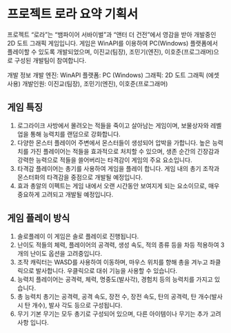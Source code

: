 # 프로젝트 로라 요약 기획서

프로젝트 “로라”는 “뱀파이어 서바이벌”과 “앤터 더 건전”에서 영감을 받아 개발중인 2D 도트 그래픽 게임입니다. 게임은 WinAPI를 이용하여 PC(Windows) 플랫폼에서 플레이할 수 있도록 개발되었으며, 이진교(팀장), 조민기(엔진), 이호준(프로그래머)으로 구성된 개발팀이 참여합니다.

개발 정보
개발 엔진: WinAPI
플랫폼: PC (Windows)
그래픽: 2D 도트 그래픽 (에셋 사용)
개발인원: 이진교(팀장), 조민기(엔진), 이호준(프로그래머)


## 게임 특징
1. 로그라이크
사방에서 몰려오는 적들을 죽이고 살아남는 게임이며, 보물상자와 레벨업을 통해 능력치를 랜덤으로 강화합니다.
2. 다양한 몬스터
플레이어 주변에서 몬스터들이 생성되어 압박을 가합니다. 높은 능력치를 가진 플레이어는 적들을 효과적으로 처치할 수 있으며, 생존 순간의 긴장감과 강력한 능력으로 적들을 쓸어버리는 타격감이 게임의 주요 요소입니다.
3. 타격감
플레이어는 총기를 사용하여 게임을 플레이 합니다. 게임 내의 총기 조작과 몬스터화의 타격감을 중점으로 개발될 예정입니다.
4. 효과
총알의 이펙트는 게임 내에서 오랜 시간동안 보여지게 되는 요소이므로, 매우 중요하게 고려되고 개발될 예정입니다.


## 게임 플레이 방식
1. 솔로플레이
이 게임은 솔로 플레이로 진행됩니다.
2. 난이도
적들의 체력, 플레이어의 공격력, 생성 속도, 적의 종류 등을 차등 적용하여 3개의 난이도 옵션을 고려중입니다.
3. 조작
캐릭터는 WASD를 사용하여 이동하며, 마우스 위치를 향해 총을 겨누고 좌클릭으로 발사합니다. 우클릭으로 대쉬 기능을 사용할 수 있습니다.
4. 능력치
플레이어는 공격력, 체력, 명중도(발사각), 경험치 등의 능력치를 가지고 있습니다.
5. 총 능력치
총기는 공격력, 공격 속도, 장전 수, 장전 속도, 탄의 공격력, 탄 개수(발사 시 탄 개수), 발사 각도 등으로 구성됩니다.
6. 무기
기본 무기는 모두 총기로 구성되어 있으며, 다른 아이템이나 무기는 추가 고려사항 입니다.
